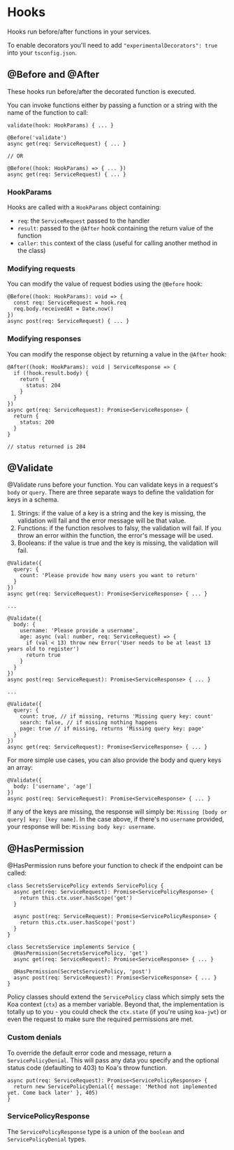 # Hooks

Hooks run before/after functions in your services.

To enable decorators you'll need to add `"experimentalDecorators": true` into your `tsconfig.json`.

## @Before and @After

These hooks run before/after the decorated function is executed.

You can invoke functions either by passing a function or a string with the name of the function to call:

```
validate(hook: HookParams) { ... }

@Before('validate')
async get(req: ServiceRequest) { ... }

// OR

@Before((hook: HookParams) => { ... })
async get(req: ServiceRequest) { ... }
```

### HookParams

Hooks are called with a `HookParams` object containing:
- `req`: the `ServiceRequest` passed to the handler
- `result`: passed to the `@After` hook containing the return value of the function
- `caller`: `this` context of the class (useful for calling another method in the class)

### Modifying requests

You can modify the value of request bodies using the `@Before` hook:

```
@Before((hook: HookParams): void => {
  const req: ServiceRequest = hook.req
  req.body.receivedAt = Date.now()
})
async post(req: ServiceRequest) { ... }
```

### Modifying responses

You can modify the response object by returning a value in the `@After` hook:

```
@After((hook: HookParams): void | ServiceResponse => {
  if (!hook.result.body) {
    return {
      status: 204
    }
  }
})
async get(req: ServiceRequest): Promise<ServiceResponse> {
  return {
    status: 200
  }
}

// status returned is 204
```

## @Validate
@Validate runs before your function. You can validate keys in a request's `body` or `query`. There are three separate ways to define the validation for keys in a schema.
1. Strings: if the value of a key is a string and the key is missing, the validation will fail and the error message will be that value.
2. Functions: if the function resolves to falsy, the validation will fail. If you throw an error within the function, the error's message will be used.
3. Booleans: if the value is true and the key is missing, the validation will fail.

```
@Validate({
  query: {
    count: 'Please provide how many users you want to return'
  }
})
async get(req: ServiceRequest): Promise<ServiceResponse> { ... }

...

@Validate({
  body: {
    username: 'Please provide a username',
    age: async (val: number, req: ServiceRequest) => {
      if (val < 13) throw new Error('User needs to be at least 13 years old to register')
      return true
    }
  }
})
async post(req: ServiceRequest): Promise<ServiceResponse> { ... }

...

@Validate({
  query: {
    count: true, // if missing, returns 'Missing query key: count'
    search: false, // if missing nothing happens
    page: true // if missing, returns 'Missing query key: page'
  }
})
async get(req: ServiceRequest): Promise<ServiceResponse> { ... }
```

For more simple use cases, you can also provide the body and query keys an array:

```
@Validate({
  body: ['username', 'age']
})
async post(req: ServiceRequest): Promise<ServiceResponse> { ... }
```

If any of the keys are missing, the response will simply be: `Missing [body or query] key: [key name]`. In the case above, if there's no `username` provided, your response will be: `Missing body key: username`.

## @HasPermission
@HasPermission runs before your function to check if the endpoint can be called:

```
class SecretsServicePolicy extends ServicePolicy {
  async get(req: ServiceRequest): Promise<ServicePolicyResponse> {
    return this.ctx.user.hasScope('get')
  }

  async post(req: ServiceRequest): Promise<ServicePolicyResponse> {
    return this.ctx.user.hasScope('post')
  }
}

class SecretsService implements Service {
  @HasPermission(SecretsServicePolicy, 'get')
  async get(req: ServiceRequest): Promise<ServiceResponse> { ... }

  @HasPermission(SecretsServicePolicy, 'post')
  async post(req: ServiceRequest): Promise<ServiceResponse> { ... }
}
```

Policy classes should extend the `ServicePolicy` class which simply sets the Koa context (`ctx`) as a member variable. Beyond that, the implementation is totally up to you - you could check the `ctx.state` (if you're using `koa-jwt`) or even the request to make sure the required permissions are met.

### Custom denials

To override the default error code and message, return a `ServicePolicyDenial`. This will pass any data you specify and the optional status code (defaulting to 403) to Koa's throw function.

```
async put(req: ServiceRequest): Promise<ServicePolicyResponse> {
  return new ServicePolicyDenial({ message: 'Method not implemented yet. Come back later' }, 405)
}
```

### ServicePolicyResponse

The `ServicePolicyResponse` type is a union of the `boolean` and `ServicePolicyDenial` types.
